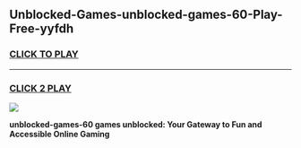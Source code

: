 
## Unblocked-Games-unblocked-games-60-Play-Free-yyfdh
<h3>
<a href="https://premium76.site?title=unblocked-games-60&ref=23A">CLICK TO PLAY</a></h3>
<hr>

<h3>
<a href="https://premium76.site?title=unblocked-games-60&ref=23A">CLICK 2 PLAY</a>
  
</h3>

<a href="https://premium76.site?title=unblocked-games-60&ref=23A"><img src="https://clearcache.store/games.png"></a>


**unblocked-games-60 games unblocked: Your Gateway to Fun and Accessible Online Gaming**
